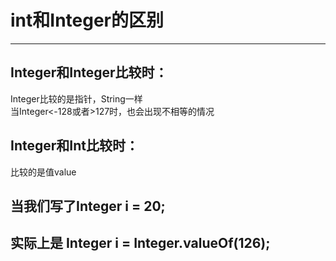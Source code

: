 # int和Integer的区别
---
## Integer和Integer比较时：
Integer比较的是指针，String一样\
当Integer<-128或者>127时，也会出现不相等的情况

## Integer和Int比较时：
比较的是值value

## 当我们写了Integer i = 20;
## 实际上是 Integer i = Integer.valueOf(126);

